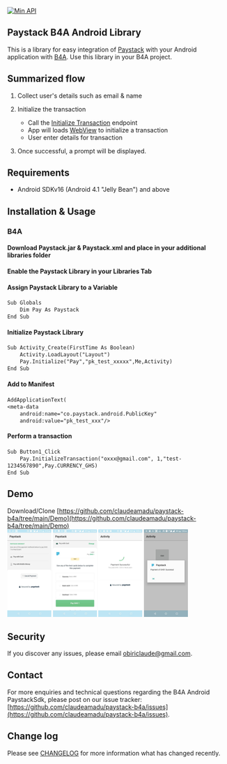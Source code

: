 [![Min API](https://img.shields.io/badge/API-16%2B-blue.svg?style=plastic)](https://android-arsenal.com/api?level=16)




## Paystack B4A Android Library

This is a library for easy integration of [Paystack](https://paystack.com) with your Android application with [B4A](https://www.b4x.com/b4a.html).
Use this library in your B4A project.

## Summarized flow

1. Collect user's details such as email & name

2. Initialize the transaction
	- Call the [Initialize Transaction](https://paystack.com/docs/api/#transaction-initialize) endpoint
    - App will loads [WebView](https://b4x.com/android/help/views.html#webview) to initialize a transaction
    - User enter details for transaction

4. Once successful, a prompt will be displayed.

## Requirements
- Android SDKv16 (Android 4.1 "Jelly Bean") and above

## Installation & Usage

### B4A
#### Download Paystack.jar & Paystack.xml and place in your additional libraries folder
#### Enable the Paystack Library in your Libraries Tab
#### Assign Paystack Library to a Variable

```
Sub Globals
	Dim Pay As Paystack
End Sub
```
#### Initialize Paystack Library
```
Sub Activity_Create(FirstTime As Boolean)
	Activity.LoadLayout("Layout")	
	Pay.Initialize("Pay","pk_test_xxxxx",Me,Activity)
End Sub
```
#### Add to Manifest
```
AddApplicationText(
<meta-data
    android:name="co.paystack.android.PublicKey"
    android:value="pk_test_xxx"/>
```

#### Perform a transaction
```
Sub Button1_Click
	Pay.InitializeTransaction("oxxx@gmail.com", 1,"test-1234567890",Pay.CURRENCY_GHS)
End Sub
```
## Demo
Download/Clone [https://github.com/claudeamadu/paystack-b4a/tree/main/Demo](https://github.com/claudeamadu/paystack-b4a/tree/main/Demo)
<br/><img src="./phone0.jpeg" width="20%"></img> <img src="./phone1.jpeg" width="20%"></img> <img src="./phone2.jpeg" width="20%"></img> <img src="./phone3.jpeg" width="20%"></img> 

## Security

If you discover any issues, please email obiriclaude@gmail.com.

## Contact

For more enquiries and technical questions regarding the B4A Android PaystackSdk, please post on 
our issue tracker: [https://github.com/claudeamadu/paystack-b4a/issues](https://github.com/claudeamadu/paystack-b4a/issues).

## Change log

Please see [CHANGELOG](CHANGELOG.md) for more information what has changed recently.

